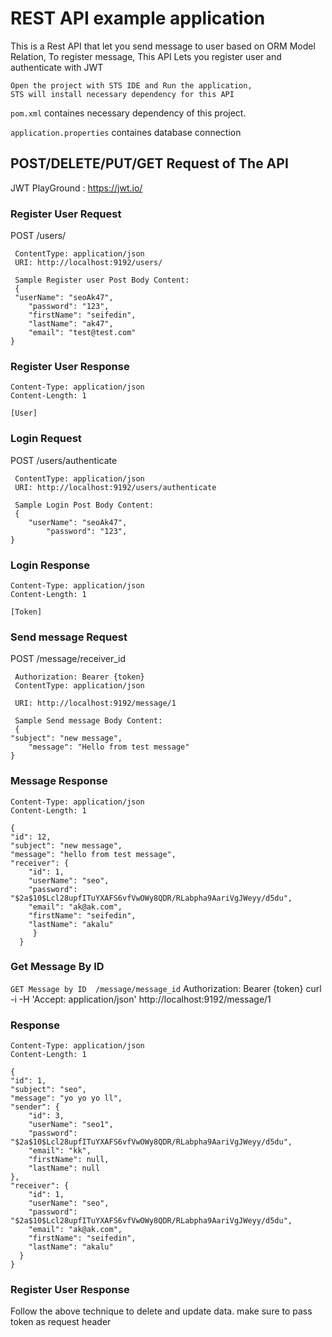 # REST API example application

This is a Rest API that let you send message to user based on ORM Model Relation, 
To register message, This API Lets you register user and authenticate with JWT

    Open the project with STS IDE and Run the application,
    STS will install necessary dependency for this API 

`pom.xml` containes necessary dependency of this project.

`application.properties` containes database connection

## POST/DELETE/PUT/GET Request of The API

JWT PlayGround : https://jwt.io/

### Register User Request

POST /users/
   
     ContentType: application/json 
     URI: http://localhost:9192/users/   
     
     Sample Register user Post Body Content:
     {    
	 "userName": "seoAk47",
        "password": "123",
        "firstName": "seifedin",
        "lastName": "ak47",
        "email": "test@test.com"    
    }
   
### Register User Response

    Content-Type: application/json
    Content-Length: 1

    [User]
    
 
### Login Request

POST /users/authenticate
   
     ContentType: application/json 
     URI: http://localhost:9192/users/authenticate  
     
     Sample Login Post Body Content:
     {    
	    "userName": "seoAk47",
            "password": "123",  
    }
   
### Login Response

    Content-Type: application/json
    Content-Length: 1

    [Token]

### Send message Request

POST /message/receiver_id

     Authorization: Bearer {token}
     ContentType: application/json 
     
     URI: http://localhost:9192/message/1 
     
     Sample Send message Body Content:
     {  
	"subject": "new message",
        "message": "Hello from test message"
    }
   
### Message Response

    Content-Type: application/json
    Content-Length: 1

    {
    "id": 12,
    "subject": "new message",
    "message": "hello from test message",
    "receiver": {
        "id": 1,
        "userName": "seo",
        "password": "$2a$10$Lcl28upfITuYXAFS6vfVwOWy8QDR/RLabpha9AariVgJWeyy/d5du",
        "email": "ak@ak.com",
        "firstName": "seifedin",
        "lastName": "akalu"
         }
      }



### Get Message By ID

`GET Message by ID  /message/message_id`
    Authorization: Bearer {token}
    curl -i -H 'Accept: application/json' http://localhost:9192/message/1

### Response

    Content-Type: application/json
    Content-Length: 1

    {
    "id": 1,
    "subject": "seo",
    "message": "yo yo yo ll",
    "sender": {
        "id": 3,
        "userName": "seo1",
        "password": "$2a$10$Lcl28upfITuYXAFS6vfVwOWy8QDR/RLabpha9AariVgJWeyy/d5du",
        "email": "kk",
        "firstName": null,
        "lastName": null
    },
    "receiver": {
        "id": 1,
        "userName": "seo",
        "password": "$2a$10$Lcl28upfITuYXAFS6vfVwOWy8QDR/RLabpha9AariVgJWeyy/d5du",
        "email": "ak@ak.com",
        "firstName": "seifedin",
        "lastName": "akalu"
      }
    }
### Register User Response
   Follow the above technique to delete and update data.
   make sure to pass token as request header 
